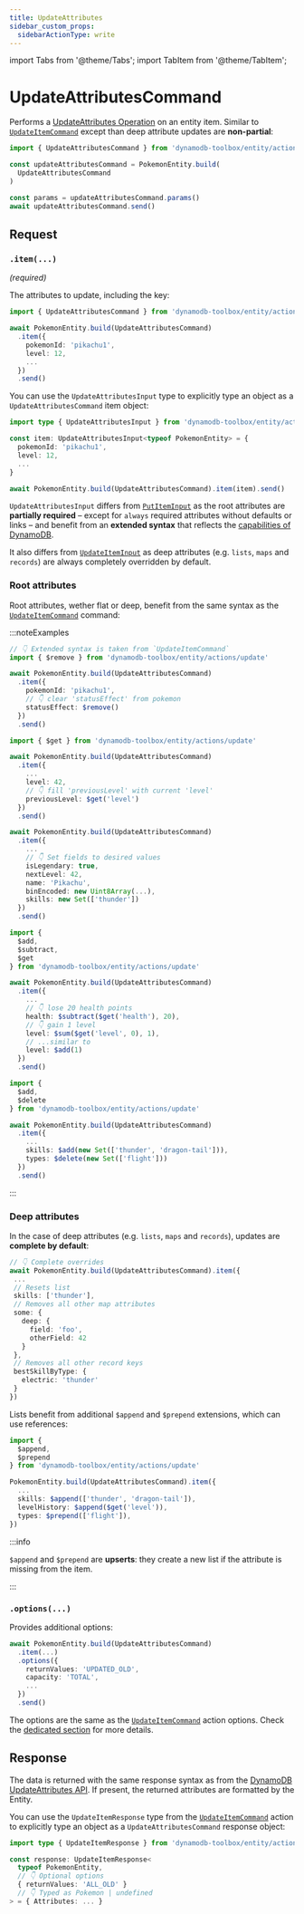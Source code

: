 ```yaml
---
title: UpdateAttributes
sidebar_custom_props:
  sidebarActionType: write
---
```


import Tabs from '@theme/Tabs';
import TabItem from '@theme/TabItem';

# UpdateAttributesCommand

Performs a [UpdateAttributes Operation](https://docs.aws.amazon.com/amazondynamodb/latest/APIReference/API_UpdateAttributes.html) on an entity item. Similar to [`UpdateItemCommand`](../3-update-item/index.md) except than deep attribute updates are **non-partial**:

```ts
import { UpdateAttributesCommand } from 'dynamodb-toolbox/entity/actions/updateAttributes'

const updateAttributesCommand = PokemonEntity.build(
  UpdateAttributesCommand
)

const params = updateAttributesCommand.params()
await updateAttributesCommand.send()
```

## Request

### `.item(...)`

<p style={{ marginTop: '-15px' }}><i>(required)</i></p>

The attributes to update, including the key:

```ts
import { UpdateAttributesCommand } from 'dynamodb-toolbox/entity/actions/updateAttributes'

await PokemonEntity.build(UpdateAttributesCommand)
  .item({
    pokemonId: 'pikachu1',
    level: 12,
    ...
  })
  .send()
```

You can use the `UpdateAttributesInput` type to explicitly type an object as a `UpdateAttributesCommand` item object:

```ts
import type { UpdateAttributesInput } from 'dynamodb-toolbox/entity/actions/updateAttributes'

const item: UpdateAttributesInput<typeof PokemonEntity> = {
  pokemonId: 'pikachu1',
  level: 12,
  ...
}

await PokemonEntity.build(UpdateAttributesCommand).item(item).send()
```

`UpdateAttributesInput` differs from [`PutItemInput`](../2-put-item/index.md#item) as the root attributes are **partially required** – except for `always` required attributes without defaults or links – and benefit from an **extended syntax** that reflects the [capabilities of DynamoDB](https://docs.aws.amazon.com/amazondynamodb/latest/developerguide/Expressions.UpdateExpressions.html).

It also differs from [`UpdateItemInput`](../3-update-item/index.md#item) as deep attributes (e.g. `lists`, `maps` and `records`) are always completely overridden by default.

### Root attributes

Root attributes, wether flat or deep, benefit from the same syntax as the [`UpdateItemCommand`](../3-update-item/index.md#removing-an-attribute) command:

:::noteExamples

<Tabs>
<TabItem value="remove" label="$remove">

```ts
// 👇 Extended syntax is taken from `UpdateItemCommand`
import { $remove } from 'dynamodb-toolbox/entity/actions/update'

await PokemonEntity.build(UpdateAttributesCommand)
  .item({
    pokemonId: 'pikachu1',
    // 👇 clear 'statusEffect' from pokemon
    statusEffect: $remove()
  })
  .send()
```

</TabItem>
<TabItem value="get" label="$get">

```ts
import { $get } from 'dynamodb-toolbox/entity/actions/update'

await PokemonEntity.build(UpdateAttributesCommand)
  .item({
    ...
    level: 42,
    // 👇 fill 'previousLevel' with current 'level'
    previousLevel: $get('level')
  })
  .send()
```

</TabItem>
<TabItem value="flat-attributes" label="Flat attributes">

```ts
await PokemonEntity.build(UpdateAttributesCommand)
  .item({
    ...
    // 👇 Set fields to desired values
    isLegendary: true,
    nextLevel: 42,
    name: 'Pikachu',
    binEncoded: new Uint8Array(...),
    skills: new Set(['thunder'])
  })
  .send()
```

</TabItem>
<TabItem value="numbers" label="Numbers">

```ts
import {
  $add,
  $subtract,
  $get
} from 'dynamodb-toolbox/entity/actions/update'

await PokemonEntity.build(UpdateAttributesCommand)
  .item({
    ...
    // 👇 lose 20 health points
    health: $subtract($get('health'), 20),
    // 👇 gain 1 level
    level: $sum($get('level', 0), 1),
    // ...similar to
    level: $add(1)
  })
  .send()
```

</TabItem>
<TabItem value="sets" label="Sets">

```ts
import {
  $add,
  $delete
} from 'dynamodb-toolbox/entity/actions/update'

await PokemonEntity.build(UpdateAttributesCommand)
  .item({
    ...
    skills: $add(new Set(['thunder', 'dragon-tail'])),
    types: $delete(new Set(['flight']))
  })
  .send()
```

</TabItem>
</Tabs>

:::

### Deep attributes

In the case of deep attributes (e.g. `lists`, `maps` and `records`), updates are **complete by default**:

```ts
// 👇 Complete overrides
await PokemonEntity.build(UpdateAttributesCommand).item({
 ...
 // Resets list
 skills: ['thunder'],
 // Removes all other map attributes
 some: {
   deep: {
     field: 'foo',
     otherField: 42
   }
 },
 // Removes all other record keys
 bestSkillByType: {
   electric: 'thunder'
 }
})
```

Lists benefit from additional `$append` and `$prepend` extensions, which can use references:

```ts
import {
  $append,
  $prepend
} from 'dynamodb-toolbox/entity/actions/update'

PokemonEntity.build(UpdateAttributesCommand).item({
  ...
  skills: $append(['thunder', 'dragon-tail']),
  levelHistory: $append($get('level')),
  types: $prepend(['flight']),
})
```

:::info

`$append` and `$prepend` are **upserts**: they create a new list if the attribute is missing from the item.

:::

### `.options(...)`

Provides additional options:

```ts
await PokemonEntity.build(UpdateAttributesCommand)
  .item(...)
  .options({
    returnValues: 'UPDATED_OLD',
    capacity: 'TOTAL',
    ...
  })
  .send()
```

The options are the same as the [`UpdateItemCommand`](../3-update-item/index.md) action options. Check the [dedicated section](../3-update-item/index.md#options) for more details.

## Response

The data is returned with the same response syntax as from the [DynamoDB UpdateAttributes API](https://docs.aws.amazon.com/amazondynamodb/latest/APIReference/API_UpdateAttributes.html#API_UpdateAttributes_ResponseElements). If present, the returned attributes are formatted by the Entity.

You can use the `UpdateItemResponse` type from the [`UpdateItemCommand`](../3-update-item/index.md#options) action to explicitly type an object as a `UpdateAttributesCommand` response object:

```ts
import type { UpdateItemResponse } from 'dynamodb-toolbox/entity/actions/update'

const response: UpdateItemResponse<
  typeof PokemonEntity,
  // 👇 Optional options
  { returnValues: 'ALL_OLD' }
  // 👇 Typed as Pokemon | undefined
> = { Attributes: ... }
```
